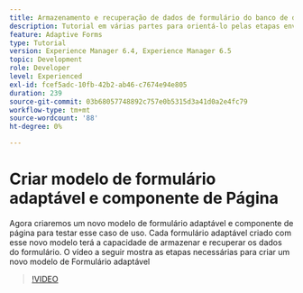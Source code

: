 ```yaml
---
title: Armazenamento e recuperação de dados de formulário do banco de dados MySQL - Criar modelo de formulário adaptável e componente de página
description: Tutorial em várias partes para orientá-lo pelas etapas envolvidas no armazenamento e na recuperação de dados de formulário
feature: Adaptive Forms
type: Tutorial
version: Experience Manager 6.4, Experience Manager 6.5
topic: Development
role: Developer
level: Experienced
exl-id: fcef5adc-10fb-42b2-ab46-c7674e94e805
duration: 239
source-git-commit: 03b68057748892c757e0b5315d3a41d0a2e4fc79
workflow-type: tm+mt
source-wordcount: '88'
ht-degree: 0%

---
```


# Criar modelo de formulário adaptável e componente de Página

Agora criaremos um novo modelo de formulário adaptável e componente de página para testar esse caso de uso. Cada formulário adaptável criado com esse novo modelo terá a capacidade de armazenar e recuperar os dados do formulário.
O vídeo a seguir mostra as etapas necessárias para criar um novo modelo de Formulário adaptável
>[!VIDEO](https://video.tv.adobe.com/v/27828?quality=12&learn=on)
